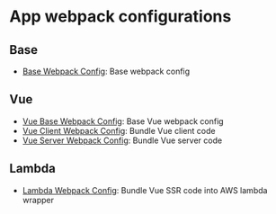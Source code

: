 # App webpack configurations

## Base

- [Base Webpack Config](./webpack.base.config.js "Base Webpack Config"): Base webpack config

## Vue

- [Vue Base Webpack Config](./webpack.vue.base.config.js "Vue Base Webpack Config"): Base Vue webpack config
- [Vue Client Webpack Config](./webpack.vue.client.config.js "Vue Client Webpack Config"): Bundle Vue client code
- [Vue Server Webpack Config](./webpack.vue.server.config.js "Vue Server Webpack Config"): Bundle Vue server code

## Lambda

- [Lambda Webpack Config](./webpack.lambda.config.js "Lambda Webpack Config"): Bundle Vue SSR code into AWS lambda wrapper
